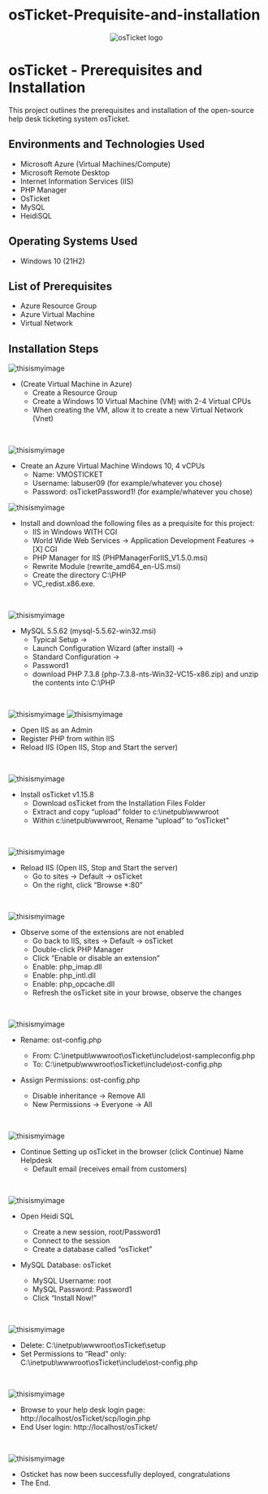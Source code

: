 # osTicket-Prequisite-and-installation
<p align="center">
<img src="https://i.imgur.com/Clzj7Xs.png" alt="osTicket logo"/>
</p>

<h1>osTicket - Prerequisites and Installation</h1>
This project outlines the prerequisites and installation of the open-source help desk ticketing system osTicket.<br />

<h2>Environments and Technologies Used</h2>

- Microsoft Azure (Virtual Machines/Compute)
- Microsoft Remote Desktop
- Internet Information Services (IIS)
- PHP Manager
- OsTicket
- MySQL
- HeidiSQL

<h2>Operating Systems Used </h2>

- Windows 10</b> (21H2)

<h2>List of Prerequisites</h2>

- Azure Resource Group
- Azure Virtual Machine
- Virtual Network

<h2>Installation Steps</h2>

<p>

![thisismyimage](https://github.com/ELIZABETHONAS/OsTicket-Prequisite-And-Installation/blob/main/1.png)
</p>
<p>

- (Create Virtual Machine in Azure)
   -  Create a Resource Group
   -  Create a Windows 10 Virtual Machine (VM) with 2-4 Virtual CPUs
   -  When creating the VM, allow it to create a new Virtual Network (Vnet)  
</p>
<br />

<p>
   
![thisismyimage](https://github.com/ELIZABETHONAS/OsTicket-Prequisite-And-Installation/blob/main/2.png?raw=true)
</p>
<p>

-  Create an Azure Virtual Machine Windows 10, 4 vCPUs
   -  Name: VMOSTICKET
   -  Username: labuser09 (for example/whatever you chose)
   -  Password: osTicketPassword1! (for example/whatever you chose)
<p>
   
![thisismyimage](https://github.com/ELIZABETHONAS/OsTicket-Prequisite-And-Installation/blob/main/3.png?raw=true)
</p>
<p>

-  Install and download the following files as a prequisite for this project: 
   -  IIS in Windows WITH CGI
   -  World Wide Web Services -> Application Development Features -> [X] CGI
   -  PHP Manager for IIS (PHPManagerForIIS_V1.5.0.msi)
   -  Rewrite Module (rewrite_amd64_en-US.msi)
   -  Create the directory C:\PHP
   -  VC_redist.x86.exe.
</p>
<br />


<p>
   
![thisismyimage](https://github.com/ELIZABETHONAS/OsTicket-Prequisite-And-Installation/blob/main/4.png?raw=true)
</p>
<p>

-  MySQL 5.5.62 (mysql-5.5.62-win32.msi)
     - Typical Setup ->
     - Launch Configuration Wizard (after install) ->
     - Standard Configuration ->
     - Password1
     - download PHP 7.3.8 (php-7.3.8-nts-Win32-VC15-x86.zip) and unzip the contents into C:\PHP
</p>
<br />

<p>
   
![thisismyimage](https://github.com/ELIZABETHONAS/OsTicket-Prequisite-And-Installation/blob/main/5.png?raw=true)
![thisismyimage](https://github.com/ELIZABETHONAS/OsTicket-Prequisite-And-Installation/blob/main/6.png?raw=true)   
</p>
<p>

-  Open IIS as an Admin
-  Register PHP from within IIS
-  Reload IIS (Open IIS, Stop and Start the server) 
</p>
<br />

<p>
   
![thisismyimage](https://github.com/ELIZABETHONAS/OsTicket-Prequisite-And-Installation/blob/main/7.png?raw=true)
</p>
<p>

-  Install osTicket v1.15.8
   -  Download osTicket from the Installation Files Folder
   -  Extract and copy “upload” folder to c:\inetpub\wwwroot
   -  Within c:\inetpub\wwwroot, Rename “upload” to “osTicket"
</p>
<br />

<p>
   
![thisismyimage](https://github.com/ELIZABETHONAS/OsTicket-Prequisite-And-Installation/blob/main/IMG_0033.png)
</p>
<p>

-  Reload IIS (Open IIS, Stop and Start the server)
   -  Go to sites -> Default -> osTicket
   -  On the right, click “Browse *:80”  
</p>
<br />

<p>
   
![thisismyimage]()
</p>
<p>

-  Observe some of the extensions are not enabled
   -  Go back to IIS, sites -> Default -> osTicket
   -  Double-click PHP Manager
   -  Click “Enable or disable an extension”
   -  Enable: php_imap.dll
   -  Enable: php_intl.dll
   -  Enable: php_opcache.dll
   -  Refresh the osTicket site in your browse, observe the changes

</p>
<br />

<p>
   
![thisismyimage]()
</p>
<p>
   
-  Rename: ost-config.php
   -  From: C:\inetpub\wwwroot\osTicket\include\ost-sampleconfig.php
   -  To: C:\inetpub\wwwroot\osTicket\include\ost-config.php

-  Assign Permissions: ost-config.php
   -  Disable inheritance -> Remove All
   -  New Permissions -> Everyone -> All

</p>
<br />

<p>
   
![thisismyimage]()
</p>
<p>

-  Continue Setting up osTicket in the browser (click Continue)
   Name Helpdesk
   -  Default email (receives email from customers)

</p>
<br />

<p>
   
![thisismyimage]()
</p>
<p>

-  Open Heidi SQL
   -  Create a new session, root/Password1
   -  Connect to the session
   -  Create a database called “osTicket”


-  MySQL Database: osTicket
   -  MySQL Username: root
   -  MySQL Password: Password1
   -  Click “Install Now!”
   
</p>
<br />

<p>
   
![thisismyimage]()
</p>
<p>

-    Delete: C:\inetpub\wwwroot\osTicket\setup
-    Set Permissions to “Read” only: C:\inetpub\wwwroot\osTicket\include\ost-config.php

</p>
<br />

<p>

![thisismyimage]()
</p>
<p>

-    Browse to your help desk login page: http://localhost/osTicket/scp/login.php
-    End User login: http://localhost/osTicket/ 
</p>
<br />

<p>

![thisismyimage]()
</p>
<p>

-   Osticket has now been successfully deployed, congratulations
   -  The End.
</p>
<br />

